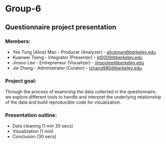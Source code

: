 Group-6
==========================

Questionnaire project presentation
----------------------------------

### Members:
* Yee Tung (Alice) Man - Producer (Analyzer) - aliceman@berkeley.edu
* Kuanwei Tseng - Integrator (Presenter) - kt0009@berkeley.edu
* Jinsoo Lee - Entrepreneur (Visualizer) - jinsoolee@berkeley.edu
* Jie Zhang - Administrator (Curator) - jzhang980@berkeley.edu


### Project goal:
Through the process of examining the data collected in the questionnaire, 
we explore different tools to handle and interpret the underlying relationship of the data and
build reproducible code for visualization.

### Presentation outline:
* Data cleaning (1 min 30 secs)
* Visualization (1 min)
* Conclusion (30 secs)
